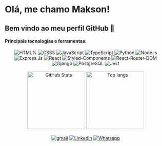 # Olá, me chamo Makson! 
## Bem vindo ao meu perfil GitHub 👋

#### Principais tecnologias e ferramentas:
<div align="center" margin="auto">
  <img alt="HTML%" src="https://img.shields.io/badge/HTML5-E34F26?style=for-the-badge&logo=html5&logoColor=white" />
  <img alt="CSS3" src="https://img.shields.io/badge/CSS3-1572B6?style=for-the-badge&logo=css3&logoColor=white" />
  <img alt="JavaScript" src="https://img.shields.io/badge/JavaScript-F7DF1E?style=for-the-badge&logo=javascript&logoColor=black" />
  <img alt="TypeScript" src="https://img.shields.io/badge/TypeScript-007ACC?style=for-the-badge&logo=typescript&logoColor=white" />
  <img alt="Python" src="https://img.shields.io/badge/Python-3776AB?style=for-the-badge&logo=python&logoColor=white" />
  <img alt="Node.js" src="https://img.shields.io/badge/Node.js-43853D?style=for-the-badge&logo=node.js&logoColor=white" />
  <img alt="Express.Js" src="https://img.shields.io/badge/Express.js-404D59?style=for-the-badge" />
  <img alt="React" src="https://img.shields.io/badge/React-20232A?style=for-the-badge&logo=react&logoColor=61DAFB" />
  <img alt="Styled-Components" src="https://img.shields.io/badge/styled--components-DB7093?style=for-the-badge&logo=styled-components&logoColor=white" />
  <img alt="React-Router-DOM" src="https://img.shields.io/badge/React_Router-CA4245?style=for-the-badge&logo=react-router&logoColor=white" />
  <img alt="Django" src="https://img.shields.io/badge/Django-092E20?style=for-the-badge&logo=django&logoColor=white" />
  <img alt="PostgreSQL" src="https://img.shields.io/badge/PostgreSQL-316192?style=for-the-badge&logo=postgresql&logoColor=white" />
  <img alt="Jest" src="https://img.shields.io/badge/Jest-323330?style=for-the-badge&logo=Jest&logoColor=white" /> 
</div>

<br/>

<div align="center">
  <img alt="GitHub Stats"  height="180px" margin_right="10%" src="https://github-readme-stats-rho-vert.vercel.app/api?username=maksonss4&show_icons=true&theme=dracula&include_all_commits=true&count_private=true" />
  <img alt="Top langs"  height="180px" src="https://github-readme-stats-rho-vert.vercel.app/api/top-langs/?username=maksonss4&layout=compact&theme=graywhite&hide_border=true&langs_count=14" />
</div>

<br/>

<div align="center">
  <a href ="mailto:maksonsantoss4@gmail.com"><img alt="gmail" src="https://img.shields.io/badge/-Gmail-%23333?style=for-the-badge&logo=gmail&logoColor=white" target="_blank"></a>
  <a href="https://www.linkedin.com/in/makson-sillas/" target="_blank"><img alt="Linkedin" src="https://img.shields.io/badge/-LinkedIn-%230077B5?style=for-the-badge&logo=linkedin&logoColor=white" target="_blank"></a>
  <a href="https://tinyurl.com/hello-makson" target="_blank"><img alt="Whatsapp" src="https://img.shields.io/badge/WhatsApp-25D366?style=for-the-badge&logo=whatsapp&logoColor=white"></a>
</div>

